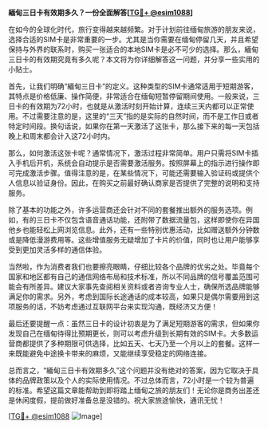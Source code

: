 **緬甸三日卡有效期多久？一份全面解答[[TG💪+ @esim1088](https://t.me/s/esim1088)]**

在如今的全球化时代，旅行变得越来越频繁。对于计划前往缅甸旅游的朋友来说，选择合适的SIM卡是非常重要的一步。尤其是当你需要在缅甸停留几天，并且希望保持与外界的联系时，购买一张适合的本地SIM卡是必不可少的选择。那么，緬甸三日卡的有效期究竟有多久呢？本文将为你详细解答这一问题，并分享一些实用的小贴士。

首先，让我们明确“緬甸三日卡”的定义。这种类型的SIM卡通常适用于短期游客，其特点是价格低廉、操作简便，非常适合在缅甸短暂停留期间使用。一般来说，三日卡的有效期为72小时，也就是从激活时刻开始计算，连续三天内都可以正常使用。不过需要注意的是，这里的“三天”指的是实际的自然时间，而不是工作日或者特定时间段。换句话说，如果你在第一天激活了这张卡，那么接下来的每一天包括晚上和周末都会计入这72小时内。

那么，如何激活这张卡呢？通常情况下，激活过程非常简单。用户只需将SIM卡插入手机后开机，系统会自动提示是否需要激活服务。按照屏幕上的指示进行操作即可完成激活步骤。值得注意的是，在某些情况下，可能还需要输入验证码或提供个人信息以验证身份。因此，在购买之前最好确认商家是否提供了完整的说明和支持服务。

除了基本的功能之外，许多运营商还会针对不同的套餐推出额外的服务选项。例如，有的三日卡不仅包含语音通话功能，还附带了数据流量包，这样即使你在异国他乡也能轻松上网浏览信息。此外，还有一些特别优惠活动，比如赠送额外分钟数或是降低漫游费用等。这些增值服务无疑增加了卡片的价值，同时也让用户能够享受到更加灵活多样的通信体验。

当然啦，作为消费者我们也要擦亮眼睛，仔细比较各个品牌的优劣之处。毕竟每个国家和地区都有自己的通信网络布局和技术标准，所以不同品牌的信号覆盖范围可能会有所差异。建议大家事先查阅相关资料或者咨询专业人士，确保所选品牌能够满足你的需求。另外，考虑到国际长途通话的成本较高，如果只是偶尔需要用到这项服务的话，不妨考虑通过互联网平台来实现沟通，既经济又方便！

最后还要提醒一点：虽然三日卡的设计初衷是为了满足短期游客的需求，但如果你发现自己在缅甸待得比预期更长，则可以考虑升级到长期有效的SIM卡。大多数运营商都提供了多种期限可供选择，比如五天、七天乃至一个月以上的套餐。这样一来既能避免中途换卡带来的麻烦，又能继续享受稳定的网络连接。

总而言之，“緬甸三日卡有效期多久”这个问题并没有绝对的答案，因为它取决于具体的品牌政策以及个人的实际使用情况。不过总体而言，72小时是一个较为普遍的标准。希望这篇文章能帮助到即将踏上缅甸之旅的朋友们！无论你是商务出差还是休闲度假，提前做好准备总是没错的。祝大家旅途愉快，通讯无忧！

[[TG💪+ @esim1088](https://t.me/s/esim1088) ![Image](https://i.postimg.cc/4NQfJmqS/Snipaste-2025-05-13-00-14-12.png)]
